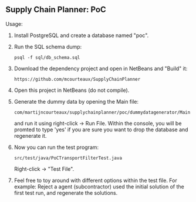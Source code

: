Supply Chain Planner: PoC
-------------------------

Usage:

 1. Install PostgreSQL and create a database named "poc".
 2. Run the SQL schema dump:

        psql -f sql/db_schema.sql

 3. Download the dependency project and open in NetBeans and "Build" it:

        https://github.com/mcourteaux/SupplyChainPlanner

 4. Open this project in NetBeans (do not compile).
 5. Generate the dummy data by opening the Main file:

        com/martijncourteaux/supplychainplanner/poc/dummydatagenerator/Main.java

    and run it using right-click -> Run File. Within the console, you will
    be promted to type 'yes' if you are sure you want to drop the database and
    regenerate it.
 6. Now you can run the test program:

        src/test/java/PoCTransportFilterTest.java

    Right-click -> "Test File".
 7. Feel free to toy around with different options within the test file.
    For example: Reject a agent (subcontractor) used the initial solution of the
    first test run, and regenerate the solutions.


